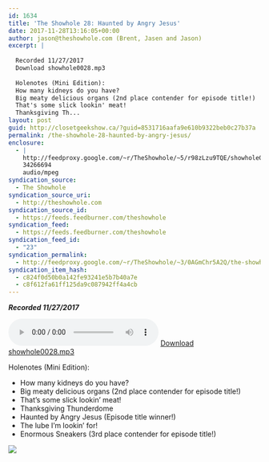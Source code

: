```yaml
---
id: 1634
title: 'The Showhole 28: Haunted by Angry Jesus'
date: 2017-11-28T13:16:05+00:00
author: jason@theshowhole.com (Brent, Jasen and Jason)
excerpt: |
  
  Recorded 11/27/2017
  Download showhole0028.mp3
  
  Holenotes (Mini Edition):
  How many kidneys do you have?
  Big meaty delicious organs (2nd place contender for episode title!)
  That's some slick lookin' meat!
  Thanksgiving Th...
layout: post
guid: http://closetgeekshow.ca/?guid=8531716aafa9e610b9322beb0c27b37a
permalink: /the-showhole-28-haunted-by-angry-jesus/
enclosure:
  - |
    http://feedproxy.google.com/~r/TheShowhole/~5/r98zLzu9TQE/showhole0028.mp3
    34266694
    audio/mpeg
syndication_source:
  - The Showhole
syndication_source_uri:
  - http://theshowhole.com
syndication_source_id:
  - https://feeds.feedburner.com/theshowhole
syndication_feed:
  - https://feeds.feedburner.com/theshowhole
syndication_feed_id:
  - "23"
syndication_permalink:
  - http://feedproxy.google.com/~r/TheShowhole/~3/0AGmChr5A2Q/the-showhole-28-haunted-by-angry-jesus
syndication_item_hash:
  - c824f0d50b0a142fe93241e5b7b40a7e
  - c8f612fa61ff125da9c087942ff4a4cb
---
```

<div class="posthaven-post-body">
  <p>
    <b><i>Recorded 11/27/2017</i></b>
  </p>
  
  <p>
    <div class="posthaven-file posthaven-file-audio posthaven-file-state-processed" id="posthaven_audio_1969977" >
      <audio controls src="https://phaven-prod.s3.amazonaws.com/files/audio_part/asset/1969977/fWFckXgZIQRLfjuJpHY-TqhDN-o/showhole0028.mp3" type="audio/mpeg"></audio> <a class="posthaven-file-download" download href="https://phaven-prod.s3.amazonaws.com/files/audio_part/asset/1969977/fWFckXgZIQRLfjuJpHY-TqhDN-o/showhole0028.mp3">Download showhole0028.mp3</a>
    </div>
  </p>
  
  <p>
    Holenotes (Mini Edition):
  </p>
  
  <ul>
    <li>
      How many kidneys do you have?
    </li>
    <li>
      Big meaty delicious organs (2nd place contender for episode title!)
    </li>
    <li>
      That&#8217;s some slick lookin&#8217; meat!
    </li>
    <li>
      Thanksgiving Thunderdome
    </li>
    <li>
      Haunted by Angry Jesus (Episode title winner!)
    </li>
    <li>
      The lube I&#8217;m lookin&#8217; for!
    </li>
    <li>
      Enormous Sneakers (3rd place contender for episode title!)
    </li>
  </ul>
  
  <div class="posthaven-gallery" id="posthaven_gallery[1217596]">
    <p class="posthaven-file posthaven-file-image posthaven-file-state-processed">
      <img class="posthaven-gallery-image" src="https://phaven-prod.s3.amazonaws.com/files/image_part/asset/1969978/VFdcmF2WtgMh1LQnhN5uxM-o_mI/medium_showhole28image.JPG" data-posthaven-state='processed'
data-medium-src='https://phaven-prod.s3.amazonaws.com/files/image_part/asset/1969978/VFdcmF2WtgMh1LQnhN5uxM-o_mI/medium_showhole28image.JPG'
data-medium-width='302'
data-medium-height='451'
data-large-src='https://phaven-prod.s3.amazonaws.com/files/image_part/asset/1969978/VFdcmF2WtgMh1LQnhN5uxM-o_mI/large_showhole28image.JPG'
data-large-width='302'
data-large-height='451'
data-thumb-src='https://phaven-prod.s3.amazonaws.com/files/image_part/asset/1969978/VFdcmF2WtgMh1LQnhN5uxM-o_mI/thumb_showhole28image.JPG'
data-thumb-width='200'
data-thumb-height='200'
data-xlarge-src='https://phaven-prod.s3.amazonaws.com/files/image_part/asset/1969978/VFdcmF2WtgMh1LQnhN5uxM-o_mI/xlarge_showhole28image.JPG'
data-xlarge-width='302'
data-xlarge-height='451'
data-orig-src='https://phaven-prod.s3.amazonaws.com/files/image_part/asset/1969978/VFdcmF2WtgMh1LQnhN5uxM-o_mI/showhole28image.JPG'
data-orig-width='302'
data-orig-height='451'
data-posthaven-id='1969978' />
    </p></p>
  </div></p>
</div>